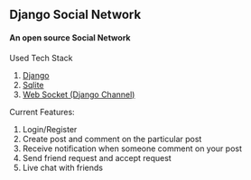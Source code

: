 ## Django Social Network

#### An open source Social Network

Used Tech Stack

1. [Django](https://docs.djangoproject.com/en/3.1/)
2. [Sqlite](https://www.sqlite.org/docs.html)
3. [Web Socket (Django Channel)](https://channels.readthedocs.io/en/latest/)

Current Features:

1. Login/Register
2. Create post and comment on the particular post
3. Receive notification when someone comment on your post
4. Send friend request and accept request
5. Live chat with friends


